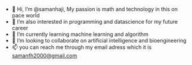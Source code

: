 - 👋 Hi, I’m @samanhaji, My passion is math and technology in this on pace world
- 👀 I’m also interested in programming and datascience for my future career
- 🌱 I’m currently learning machine learning and algorithm 
- 💞️ I’m looking to collaborate on artificial intelligence and bioengineering 
- 📫 you can reach me through my email adress which it is samanfh2000@gmail.com

